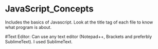 # JavaScript_Concepts
Includes the basics of Javascript. Look at the title tag of each file to know what program is about.

#Text Editor: 
Can use any text editor (Notepad++, Brackets and preferbly SublimeText).
I used SublimeText.
#
